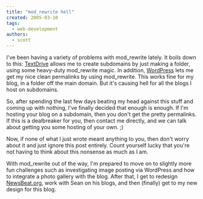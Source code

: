 ```yaml
---
title: "mod_rewrite hell"
created: 2005-03-10
tags: 
  - web-development
authors: 
  - scott
---
```


I've been having a variety of problems with mod\_rewrite lately. It boils down to this: [TextDrive](http://www.textdrive.com/) allows me to create subdomains by just making a folder, using some heavy-duty mod\_rewrite magic. In addition, [WordPress](http://www.wordpress.org/) lets me get my nice clean permalinks by using mod\_rewrite. This works fine for my blog, in a folder off the main domain. But it's causing hell for all the blogs I host on subdomains.

So, after spending the last few days beating my head against this stuff and coming up with nothing, I've finally decided that enough is enough. If I'm hosting your blog on a subdomain, then you don't get the pretty permalinks. If this is a dealbreaker for you, then contact me directly, and we can talk about getting you some hosting of your own. ;)

Now, if none of what I just wrote meant anything to you, then don't worry about it and just ignore this post entirely. Count yourself lucky that you're not having to think about this nonsense as much as I am.

With mod\_rewrite out of the way, I'm prepared to move on to slightly more fun challenges such as investigating image posting via WordPress and how to integrate a photo gallery with the blog. After that, I get to redesign [NewsBeat.org](http://www.newsbeat.org/), work with Sean on his blogs, and then (finally) get to my new design for this blog.
